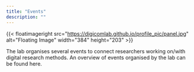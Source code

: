 ```yaml
---
title: "Events"
description: ""
---
```



{{< floatimageright src="https://digicomlab.github.io/profile_pic/panel.jpg" alt="Floating Image" width="384" height="203" >}}

The lab organises several events to connect researchers working on/with digital research methods. An overview of events organised by the lab can be found here.

